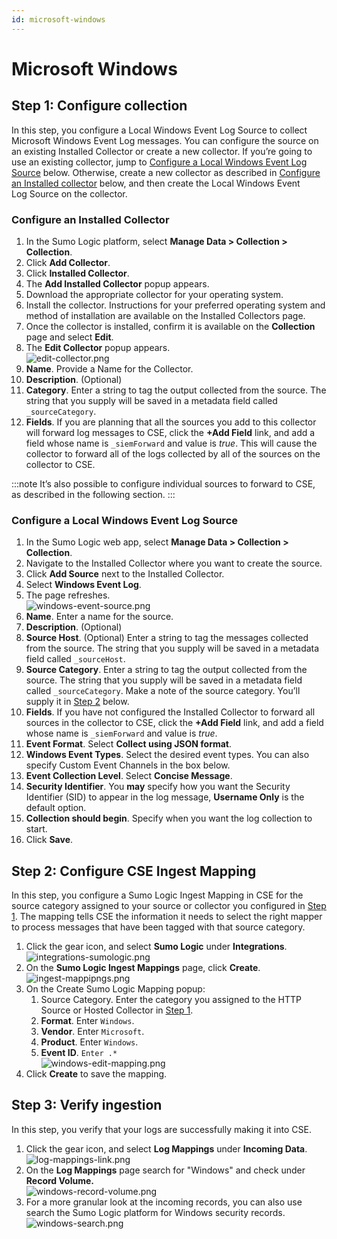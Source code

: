 ```yaml
---
id: microsoft-windows
---
```


# Microsoft Windows

## Step 1: Configure collection

In this step, you configure a Local Windows Event Log Source to collect Microsoft Windows Event Log messages. You can configure the source on an existing Installed Collector or create a new collector. If you’re going to use an existing collector, jump to [Configure a Local Windows Event Log Source](#configure-a-local-windows-event-log-source) below. Otherwise, create a new collector as described in [Configure an Installed collector](#configure-an-installed-collector) below, and then create the Local Windows Event Log Source on the collector.

### Configure an Installed Collector

1. In the Sumo Logic platform, select **Manage Data \> Collection \> Collection**.
1. Click **Add Collector**.
1. Click **Installed Collector**.
1. The **Add Installed Collector** popup appears.
1. Download the appropriate collector for your operating system.
1. Install the collector. Instructions for your preferred operating system and method of installation are available on the Installed Collectors page.
1. Once the collector is installed, confirm it is available on the **Collection** page and select **Edit**.
1. The **Edit Collector** popup appears.  
    ![edit-collector.png](/img/cloud-siem-enterprise/edit-collector.png)
1. **Name**. Provide a Name for the Collector.
1. **Description**. (Optional)
1. **Category**. Enter a string to tag the output collected from the source. The string that you supply will be saved in a metadata field called `_sourceCategory`. 
1. **Fields**. If you are planning that all the sources you add to this collector will forward log messages to CSE, click the **+Add Field** link, and add a field whose name is `_siemForward` and value is *true*. This will cause the collector to forward all of the logs collected by all of the sources on the collector to CSE.

:::note
It’s also possible to configure individual sources to forward to CSE, as described in the following section.
:::

### Configure a Local Windows Event Log Source

1. In the Sumo Logic web app, select **Manage Data \> Collection \> Collection**. 
1. Navigate to the Installed Collector where you want to create the source.
1. Click **Add Source** next to the Installed Collector.
1. Select **Windows Event Log**. 
1. The page refreshes.  
    ![windows-event-source.png](/img/cloud-siem-enterprise/windows-event-source.png)
1. **Name**. Enter a name for the source. 
1. **Description**. (Optional) 
1. **Source Host**. (Optional) Enter a string to tag the messages collected from the source. The string that you supply will be saved in a metadata field called `_sourceHost`.
1. **Source Category**. Enter a string to tag the output collected from the source. The string that you supply will be saved in a metadata field called `_sourceCategory`. Make a note of the source category. You’ll supply it in [Step 2](#step-2-configure-cse-ingest-mapping) below.
1. **Fields**. If you have not configured the Installed Collector to forward all sources in the collector to CSE, click the **+Add Field** link, and add a field whose name is `_siemForward` and value is *true*.
1. **Event Format**. Select **Collect using JSON format**.
1. **Windows Event Types**. Select the desired event types. You can  also specify Custom Event Channels in the box below.
1. **Event Collection Level**. Select **Concise Message**.
1. **Security Identifier**. You **may** specify how you want the Security Identifier (SID) to appear in the log message, **Username Only** is the default option.
1. **Collection should begin**. Specify when you want the log collection to start.
1. Click **Save**.

## Step 2: Configure CSE Ingest Mapping

In this step, you configure a Sumo Logic Ingest Mapping in CSE for the source category assigned to your source or collector you configured in [Step 1](./Microsoft_Windows.md "Microsoft Windows"). The mapping tells CSE the information it needs to select the right mapper to process messages that have been tagged with that source category. 

1. Click the gear icon, and select **Sumo Logic** under **Integrations**.  
    ![integrations-sumologic.png](/img/cloud-siem-enterprise/integrations-sumologic.png)
1. On the **Sumo Logic Ingest Mappings** page, click **Create**.  
    ![ingest-mappipngs.png](/img/cloud-siem-enterprise/ingest-mappipngs.png)
1. On the Create Sumo Logic Mapping popup:
    1. Source Category. Enter the category you assigned to the HTTP Source or Hosted Collector in [Step 1](#step-1-configure-collection). 
    1. **Format**. Enter `Windows`.
    1. **Vendor**. Enter `Microsoft`.
    1. **Product**. Enter `Windows`.
    1. **Event ID**. `Enter .*`  
        ![windows-edit-mapping.png](/img/cloud-siem-enterprise/windows-edit-mapping.png)
1. Click **Create** to save the mapping.

## Step 3: Verify ingestion

In this step, you verify that your logs are successfully making it into CSE. 

1. Click the gear icon, and select **Log Mappings** under **Incoming Data**.  
    ![log-mappings-link.png](/img/cloud-siem-enterprise/log-mappings-link.png)
1. On the **Log Mappings** page search for "Windows" and check under **Record Volume.**   
    ![windows-record-volume.png](/img/cloud-siem-enterprise/windows-record-volume.png)
1. For a more granular look at the incoming records, you can also use search the Sumo Logic platform for Windows security records.  
    ![windows-search.png](/img/cloud-siem-enterprise/windows-search.png)
